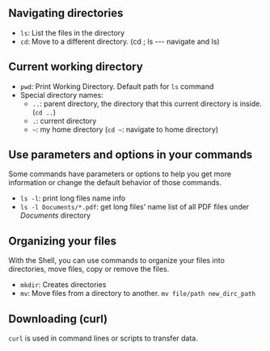 ## Navigating directories
* `ls`: List the files in the directory
* `cd`: Move to a different directory.  (cd <path> ; ls   --- navigate and ls)

## Current working directory
* `pwd`: Print Working Directory. Default path for `ls` command
* Special directory names: 
  * `..`: parent directory, the directory that this current directory is inside. (`cd ..`)
  * `.`: current directory
  * `~`: my home directory (`cd ~`: navigate to home directory)
  
## Use parameters and options in your commands
Some commands have parameters or options to help you get more information or change the default behavior of those commands.
* `ls -l`: print long files name info
* `ls -l Documents/*.pdf`: get long files' name list of all PDF files under _Documents_ directory

## Organizing your files
With the Shell, you can use commands to organize your files into directories, move files, copy or remove the files.
* `mkdir`: Creates directories
* `mv`: Move files from a directory to another. `mv file/path new_dirc_path`

## Downloading (curl)
`curl` is used in command lines or scripts to transfer data.




